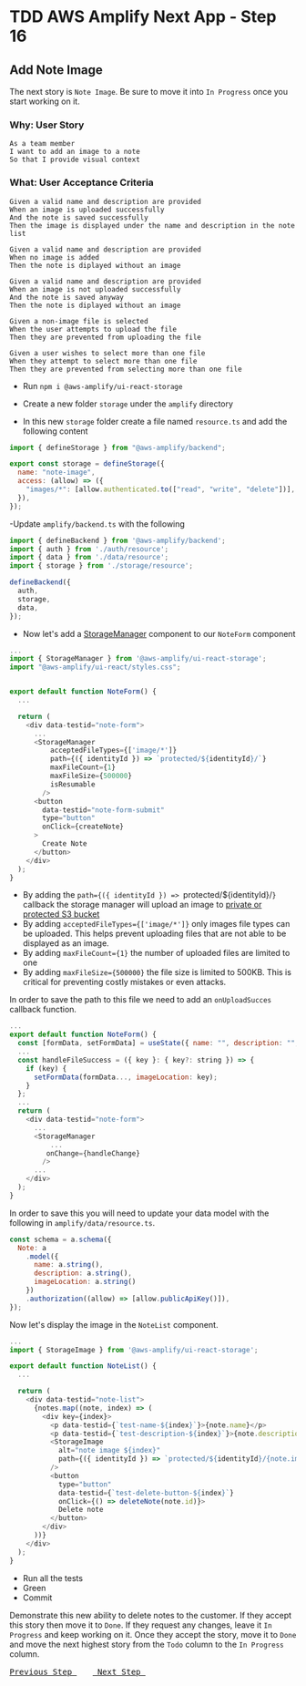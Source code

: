 # TDD AWS Amplify Next App - Step 16

## Add Note Image
The next story is `Note Image`.  Be sure to move it into `In Progress` once you start working on it.

### Why: User Story

```
As a team member
I want to add an image to a note
So that I provide visual context
```

### What: User Acceptance Criteria

```
Given a valid name and description are provided
When an image is uploaded successfully
And the note is saved successfully
Then the image is displayed under the name and description in the note list
```

```
Given a valid name and description are provided
When no image is added
Then the note is diplayed without an image
```

```
Given a valid name and description are provided
When an image is not uploaded successfully
And the note is saved anyway
Then the note is diplayed without an image
```

```
Given a non-image file is selected
When the user attempts to upload the file
Then they are prevented from uploading the file
```

```
Given a user wishes to select more than one file
When they attempt to select more than one file
Then they are prevented from selecting more than one file
```

- Run `npm i @aws-amplify/ui-react-storage`

- Create a new folder `storage` under the `amplify` directory
- In this new `storage` folder create a file named `resource.ts` and add the following content

```js
import { defineStorage } from "@aws-amplify/backend";

export const storage = defineStorage({
  name: "note-image",
  access: (allow) => ({
    "images/*": [allow.authenticated.to(["read", "write", "delete"])],
  }),
});
```

-Update `amplify/backend.ts` with the following

```js
import { defineBackend } from '@aws-amplify/backend';
import { auth } from './auth/resource';
import { data } from './data/resource';
import { storage } from './storage/resource';

defineBackend({
  auth,
  storage,
  data,
});
```

- Now let's add a [StorageManager](https://ui.docs.amplify.aws/react/connected-components/storage/storagemanager) component to our `NoteForm` component

```js
...
import { StorageManager } from '@aws-amplify/ui-react-storage';
import "@aws-amplify/ui-react/styles.css";


export default function NoteForm() {
  ...

  return (
    <div data-testid="note-form">
      ...
      <StorageManager
          acceptedFileTypes={['image/*']}
          path={({ identityId }) => `protected/${identityId}/`}
          maxFileCount={1}
          maxFileSize={500000}
          isResumable
        />
      <button
        data-testid="note-form-submit"
        type="button"
        onClick={createNote}
      >
        Create Note
      </button>
    </div>
  );
}
```
- By adding the `path={({ identityId }) => `protected/${identityId}/`}` callback the storage manager will upload an image to [private or protected S3 bucket](https://ui.docs.amplify.aws/react/connected-components/storage/storagemanager#private-or-protected-buckets)
- By adding `acceptedFileTypes={['image/*']}` only images file types can be uploaded.  This helps prevent uploading files that are not able to be displayed as an image.
- By adding `maxFileCount={1}` the number of uploaded files are limited to one
- By adding `maxFileSize={500000}` the file size is limited to 500KB.  This is critical for preventing costly mistakes or even attacks.

In order to save the path to this file we need to add an `onUploadSucces` callback function.

```js
...
export default function NoteForm() {
  const [formData, setFormData] = useState({ name: "", description: "", imageLocation: ""});
  ...
  const handleFileSuccess = ({ key }: { key?: string }) => {
    if (key) {
      setFormData(formData..., imageLocation: key);
    } 
  };
  ...
  return (
    <div data-testid="note-form">
      ...
      <StorageManager
          ...
         onChange={handleChange} 
        />
      ...
    </div>
  );
}
```

In order to save this you will need to update your data model with the following in `amplify/data/resource.ts`.

```js
const schema = a.schema({
  Note: a
    .model({
      name: a.string(),
      description: a.string(),
      imageLocation: a.string()
    })
    .authorization((allow) => [allow.publicApiKey()]),
});
```

Now let's display the image in the `NoteList` component.

```js
...
import { StorageImage } from '@aws-amplify/ui-react-storage';

export default function NoteList() {
  ...

  return (
    <div data-testid="note-list">
      {notes.map((note, index) => (
        <div key={index}>
          <p data-testid={`test-name-${index}`}>{note.name}</p>
          <p data-testid={`test-description-${index}`}>{note.description}</p>
          <StorageImage
            alt="note image ${index}"
            path={({ identityId }) => `protected/${identityId}/{note.imageLocatio}`}
          />
          <button
            type="button"
            data-testid={`test-delete-button-${index}`}
            onClick={() => deleteNote(note.id)}>
            Delete note
          </button>
        </div>
      ))}
    </div>
  );
}
```

- Run all the tests
- Green
- Commit

Demonstrate this new ability to delete notes to the customer.  If they accept this story then move it to `Done`.  If they request any changes, leave it `In Progress` and keep working on it.  Once they accept the story, move it to `Done` and move the next highest story from the `Todo` column to the `In Progress` column.

[<kbd> Previous Step </kbd>](https://github.com/pairing4good/tdd-next-amplify-gen2-tutorial/tree/015-step)&ensp;&ensp;&ensp;&ensp;[<kbd> Next Step </kbd>](https://github.com/pairing4good/tdd-next-amplify-gen2-tutorial/tree/017-step)
